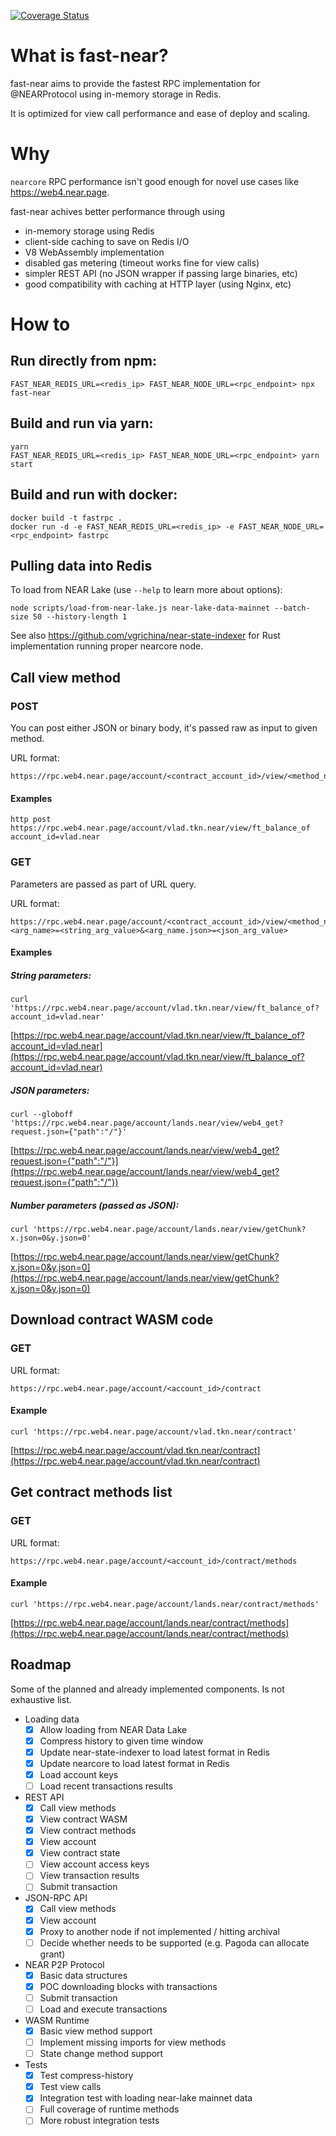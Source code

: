 [![Coverage Status](https://coveralls.io/repos/github/vgrichina/fast-near/badge.svg?branch=main)](https://coveralls.io/github/vgrichina/fast-near?branch=main)

# What is fast-near?

fast-near aims to provide the fastest RPC implementation for @NEARProtocol using in-memory storage in Redis.

It is optimized for view call performance and ease of deploy and scaling. 

# Why

`nearcore` RPC performance isn't good enough for novel use cases like https://web4.near.page.

fast-near achives better performance through using
- in-memory storage using Redis
- client-side caching to save on Redis I/O
- V8 WebAssembly implementation
- disabled gas metering (timeout works fine for view calls)
- simpler REST API (no JSON wrapper if passing large binaries, etc)
- good compatibility with caching at HTTP layer (using Nginx, etc)

# How to

## Run directly from npm:

```
FAST_NEAR_REDIS_URL=<redis_ip> FAST_NEAR_NODE_URL=<rpc_endpoint> npx fast-near
```

## Build and run via yarn:

```
yarn
FAST_NEAR_REDIS_URL=<redis_ip> FAST_NEAR_NODE_URL=<rpc_endpoint> yarn start
```

## Build and run with docker:

```
docker build -t fastrpc .
docker run -d -e FAST_NEAR_REDIS_URL=<redis_ip> -e FAST_NEAR_NODE_URL=<rpc_endpoint> fastrpc
```

## Pulling data into Redis

To load from NEAR Lake (use `--help` to learn more about options):

```
node scripts/load-from-near-lake.js near-lake-data-mainnet --batch-size 50 --history-length 1
```

See also https://github.com/vgrichina/near-state-indexer for Rust implementation running proper nearcore node.


## Call view method

### POST

You can post either JSON or binary body, it's passed raw as input to given method.


URL format:

```
https://rpc.web4.near.page/account/<contract_account_id>/view/<method_name>
```

#### Examples

```
http post https://rpc.web4.near.page/account/vlad.tkn.near/view/ft_balance_of account_id=vlad.near
```

### GET

Parameters are passed as part of URL query.

URL format:

```
https://rpc.web4.near.page/account/<contract_account_id>/view/<method_name>?<arg_name>=<string_arg_value>&<arg_name.json>=<json_arg_value>
```

#### Examples

##### String parameters:

```
curl 'https://rpc.web4.near.page/account/vlad.tkn.near/view/ft_balance_of?account_id=vlad.near'
```

[https://rpc.web4.near.page/account/vlad.tkn.near/view/ft_balance_of?account_id=vlad.near](https://rpc.web4.near.page/account/vlad.tkn.near/view/ft_balance_of?account_id=vlad.near)


##### JSON parameters:

```
curl --globoff 'https://rpc.web4.near.page/account/lands.near/view/web4_get?request.json={"path":"/"}'
```

[https://rpc.web4.near.page/account/lands.near/view/web4_get?request.json={"path":"/"}](https://rpc.web4.near.page/account/lands.near/view/web4_get?request.json={"path":"/"})


##### Number parameters (passed as JSON):


```
curl 'https://rpc.web4.near.page/account/lands.near/view/getChunk?x.json=0&y.json=0'
```

[https://rpc.web4.near.page/account/lands.near/view/getChunk?x.json=0&y.json=0](https://rpc.web4.near.page/account/lands.near/view/getChunk?x.json=0&y.json=0)


## Download contract WASM code

### GET

URL format:

```
https://rpc.web4.near.page/account/<account_id>/contract
```

#### Example


```
curl 'https://rpc.web4.near.page/account/vlad.tkn.near/contract'
```

[https://rpc.web4.near.page/account/vlad.tkn.near/contract](https://rpc.web4.near.page/account/vlad.tkn.near/contract)


## Get contract methods list

### GET

URL format:

```
https://rpc.web4.near.page/account/<account_id>/contract/methods
```

#### Example


```
curl 'https://rpc.web4.near.page/account/lands.near/contract/methods'
```

[https://rpc.web4.near.page/account/lands.near/contract/methods](https://rpc.web4.near.page/account/lands.near/contract/methods)


## Roadmap

Some of the planned and already implemented components. Is not exhaustive list.

- Loading data
    - [x] Allow loading from NEAR Data Lake
    - [x] Compress history to given time window
    - [x] Update near-state-indexer to load latest format in Redis
    - [x] Update nearcore to load latest format in Redis
    - [x] Load account keys
    - [ ] Load recent transactions results
- REST API
    - [x] Call view methods
    - [x] View contract WASM
    - [x] View contract methods
    - [x] View account
    - [x] View contract state
    - [ ] View account access keys
    - [ ] View transaction results
    - [ ] Submit transaction
- JSON-RPC API
    - [x] Call view methods
    - [x] View account
    - [x] Proxy to another node if not implemented / hitting archival
    - [ ] Decide whether needs to be supported (e.g. Pagoda can allocate grant)
- NEAR P2P Protocol
    - [x] Basic data structures
    - [x] POC downloading blocks with transactions
    - [ ] Submit transaction
    - [ ] Load and execute transactions
- WASM Runtime
    - [x] Basic view method support
    - [ ] Implement missing imports for view methods
    - [ ] State change method support
- Tests
    - [x] Test compress-history
    - [x] Test view calls
    - [x] Integration test with loading near-lake mainnet data
    - [ ] Full coverage of runtime methods
    - [ ] More robust integration tests
